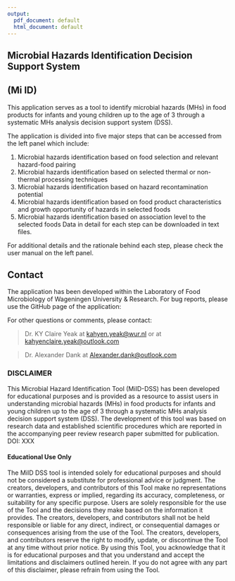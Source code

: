 ```yaml
---
output:
  pdf_document: default
  html_document: default
---
```

## Microbial Hazards Identification Decision Support System  
## (Mi ID)

This application serves as a tool to identify microbial hazards (MHs) in
food products for infants and young children up to the age of 3 through
a systematic MHs analysis decision support system (DSS).

The application is divided into five major steps that can be accessed
from the left panel which include:  

1. Microbial hazards identification based on food selection and relevant hazard-food pairing 
2. Microbial hazards identification based on selected thermal or non-thermal processing techniques 
3. Microbial hazards identification based on hazard recontamination potential 
4. Microbial hazards identification based on food product characteristics and growth opportunity of hazards in selected foods 
5. Microbial hazards identification based on association level to the selected foods Data in detail for each step can be downloaded in text files. 

For additional details and the rationale behind each step, please check the user manual on the left panel.

## Contact

The application has been developed within the Laboratory of Food
Microbiology of Wageningen University & Research. For bug reports,
please use the GitHub page of the application:

For other questions or comments, please contact:

> Dr. KY Claire Yeak at <kahyen.yeak@wur.nl> or at <kahyenclaire.yeak@outlook.com>

> Dr. Alexander Dank at <Alexander.dank@outlook.com>


### DISCLAIMER

This Microbial Hazard Identification Tool (MiID-DSS) has been developed for educational purposes and is provided as a resource to assist users in understanding microbial hazards (MHs) in food products for infants and young children up to the age of 3 through a systematic MHs analysis decision support system (DSS). The development of this tool was based on research data and established scientific procedures which are reported in the accompanying peer review research paper submitted for publication. DOI: XXX

#### Educational Use Only
The MiID DSS tool is intended solely for educational purposes and should not be considered a substitute for professional advice or judgment. The creators, developers, and contributors of this Tool make no representations or warranties, express or implied, regarding its accuracy, completeness, or suitability for any specific purpose. Users are solely responsible for the use of the Tool and the decisions they make based on the information it provides. The creators, developers, and contributors shall not be held responsible or liable for any direct, indirect, or consequential damages or consequences arising from the use of the Tool. The creators, developers, and contributors reserve the right to modify, update, or discontinue the Tool at any time without prior notice. By using this Tool, you acknowledge that it is for educational purposes and that you understand and accept the limitations and disclaimers outlined herein. If you do not agree with any part of this disclaimer, please refrain from using the Tool.

